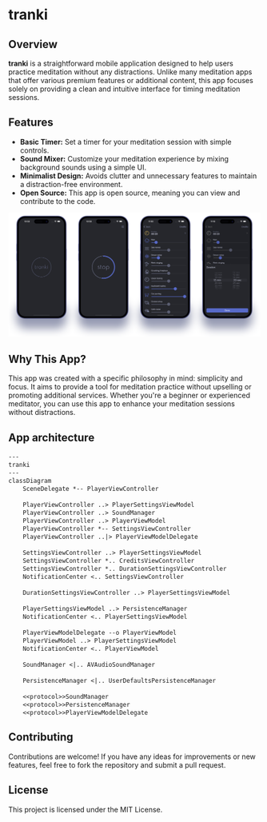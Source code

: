 # tranki
## Overview

**tranki** is a straightforward mobile application designed to help users practice meditation without any distractions. Unlike many meditation apps that offer various premium features or additional content, this app focuses solely on providing a clean and intuitive interface for timing meditation sessions.

## Features
- **Basic Timer:** Set a timer for your meditation session with simple controls.
- **Sound Mixer:** Customize your meditation experience by mixing background sounds using a simple UI.
- **Minimalist Design:** Avoids clutter and unnecessary features to maintain a distraction-free environment.
- **Open Source:** This app is open source, meaning you can view and contribute to the code.

![Screenshots](readme_assets/screenshots.png)

## Why This App?

This app was created with a specific philosophy in mind: simplicity and focus. It aims to provide a tool for meditation practice without upselling or promoting additional services. Whether you're a beginner or experienced meditator, you can use this app to enhance your meditation sessions without distractions.

## App architecture

```mermaid
---
tranki
---
classDiagram
    SceneDelegate *-- PlayerViewController

    PlayerViewController ..> PlayerSettingsViewModel
    PlayerViewController ..> SoundManager
    PlayerViewController ..> PlayerViewModel
    PlayerViewController *-- SettingsViewController
    PlayerViewController ..|> PlayerViewModelDelegate

    SettingsViewController ..> PlayerSettingsViewModel
    SettingsViewController *.. CreditsViewController
    SettingsViewController *.. DurationSettingsViewController
    NotificationCenter <.. SettingsViewController

    DurationSettingsViewController ..> PlayerSettingsViewModel

    PlayerSettingsViewModel ..> PersistenceManager
    NotificationCenter <.. PlayerSettingsViewModel

    PlayerViewModelDelegate --o PlayerViewModel
    PlayerViewModel ..> PlayerSettingsViewModel
    NotificationCenter <.. PlayerViewModel

    SoundManager <|.. AVAudioSoundManager

    PersistenceManager <|.. UserDefaultsPersistenceManager

    <<protocol>>SoundManager
    <<protocol>>PersistenceManager
    <<protocol>>PlayerViewModelDelegate
```

## Contributing

Contributions are welcome! If you have any ideas for improvements or new features, feel free to fork the repository and submit a pull request.

## License

This project is licensed under the MIT License.